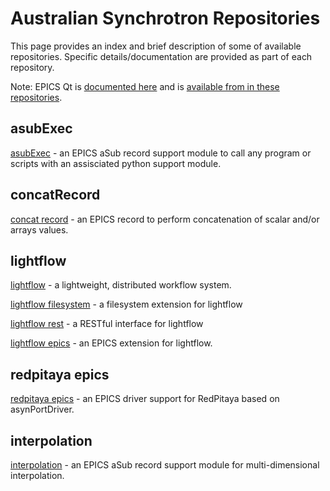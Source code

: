 # Australian Synchrotron Repositories

This page provides an index and brief description of some of available repositories.
Specific details/documentation are provided as part of each repository.

Note: EPICS Qt is [documented here](https://qtepics.github.io/)
and is [available from in these repositories](https://github.com/qtepics).

## asubExec

[asubExec](https://github.com/AustralianSynchrotron/asubExec) - an EPICS aSub
record support module to call any program or scripts with an assisciated 
python support module.


## concatRecord

[concat record](https://github.com/AustralianSynchrotron/concat-record) - an EPICS
record to perform concatenation of scalar and/or arrays values.


## lightflow

[lightflow](https://github.com/AustralianSynchrotron/lightflow)  - a lightweight,
distributed workflow system.

[lightflow filesystem](https://github.com/AustralianSynchrotron/lightflow-filesystem) -
a filesystem extension for lightflow

[lightflow rest](https://github.com/AustralianSynchrotron/lightflow-rest)  -
a RESTful interface for lightflow

[lightflow epics](https://github.com/AustralianSynchrotron/lightflow-epics)  -
an EPICS extension for lightflow.


## redpitaya epics

[redpitaya epics](https://github.com/AustralianSynchrotron/redpitaya-epics)  -
an EPICS driver support for RedPitaya based on asynPortDriver.


## interpolation

[interpolation](https://github.com/AustralianSynchrotron/interpolation) -
an EPICS aSub record support module for multi-dimensional interpolation.

